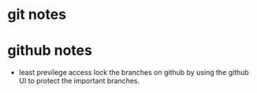 # git notes
# github notes
- least previlege access
lock the branches on github by using the github UI to protect the important branches.